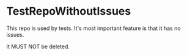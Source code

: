 # TestRepoWithoutIssues

This repo is used by tests. It's most important feature is that it has no issues.

It MUST NOT be deleted.

